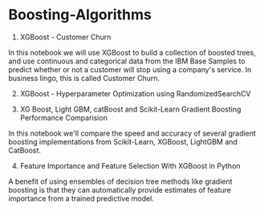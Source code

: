 # Boosting-Algorithms
1. XGBoost - Customer Churn

  In this notebook we will use XGBoost to build a collection of boosted trees, and use continuous and categorical data from the IBM Base Samples to predict whether or not a customer will stop using a company's service. In business lingo, this is called Customer Churn.

2. XGBoost - Hyperparameter Optimization using RandomizedSearchCV

3. XG Boost, Light GBM, catBoost and Scikit-Learn Gradient Boosting Performance Comparision
  
  In this notebook we'll compare the speed and accuracy of several gradient boosting implementations from Scikit-Learn, XGBoost, LightGBM and CatBoost.

4. Feature Importance and Feature Selection With XGBoost in Python
  
  A benefit of using ensembles of decision tree methods like gradient boosting is that they can automatically provide estimates of feature importance from a trained predictive model.
